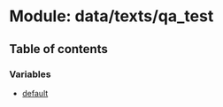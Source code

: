 # Module: data/texts/qa\_test

## Table of contents

### Variables

- [default](../variables/data_texts_qa_test.default.md)
